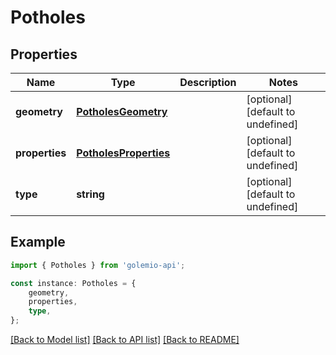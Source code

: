 # Potholes


## Properties

Name | Type | Description | Notes
------------ | ------------- | ------------- | -------------
**geometry** | [**PotholesGeometry**](PotholesGeometry.md) |  | [optional] [default to undefined]
**properties** | [**PotholesProperties**](PotholesProperties.md) |  | [optional] [default to undefined]
**type** | **string** |  | [optional] [default to undefined]

## Example

```typescript
import { Potholes } from 'golemio-api';

const instance: Potholes = {
    geometry,
    properties,
    type,
};
```

[[Back to Model list]](../README.md#documentation-for-models) [[Back to API list]](../README.md#documentation-for-api-endpoints) [[Back to README]](../README.md)
